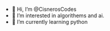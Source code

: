 - 👋 Hi, I’m @CisnerosCodes
- 👀 I’m interested in algorithems and ai.
- 🌱 I’m currently learning python

<!---
CisnerosCodes/CisnerosCodes is a ✨ special ✨ repository because its `README.md` (this file) appears on your GitHub profile.
You can click the Preview link to take a look at your changes.
--->
